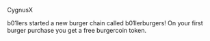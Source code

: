 CygnusX

b01lers started a new burger chain called b01lerburgers! On your first burger purchase you get a free burgercoin token.
